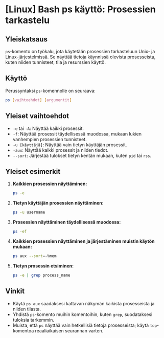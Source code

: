 # [Linux] Bash ps käyttö: Prosessien tarkastelu

## Yleiskatsaus
`ps`-komento on työkalu, jota käytetään prosessien tarkasteluun Unix- ja Linux-järjestelmissä. Se näyttää tietoja käynnissä olevista prosesseista, kuten niiden tunnisteet, tila ja resurssien käyttö.

## Käyttö
Perussyntaksi `ps`-komennolle on seuraava:

```bash
ps [vaihtoehdot] [argumentit]
```

## Yleiset vaihtoehdot
- `-e` tai `-A`: Näyttää kaikki prosessit.
- `-f`: Näyttää prosessit täydellisessä muodossa, mukaan lukien vanhempien prosessien tunnisteet.
- `-u [käyttäjä]`: Näyttää vain tietyn käyttäjän prosessit.
- `-aux`: Näyttää kaikki prosessit ja niiden tiedot.
- `--sort`: Järjestää tulokset tietyn kentän mukaan, kuten `pid` tai `rss`.

## Yleiset esimerkit

1. **Kaikkien prosessien näyttäminen:**
   ```bash
   ps -e
   ```

2. **Tietyn käyttäjän prosessien näyttäminen:**
   ```bash
   ps -u username
   ```

3. **Prosessien näyttäminen täydellisessä muodossa:**
   ```bash
   ps -ef
   ```

4. **Kaikkien prosessien näyttäminen ja järjestäminen muistin käytön mukaan:**
   ```bash
   ps aux --sort=-%mem
   ```

5. **Tietyn prosessin etsiminen:**
   ```bash
   ps -e | grep process_name
   ```

## Vinkit
- Käytä `ps aux` saadaksesi kattavan näkymän kaikista prosesseista ja niiden tilasta.
- Yhdistä `ps`-komento muihin komentoihin, kuten `grep`, suodataksesi tuloksia tarkemmin.
- Muista, että `ps` näyttää vain hetkellisiä tietoja prosesseista; käytä `top`-komentoa reaaliaikaisen seurannan varten.